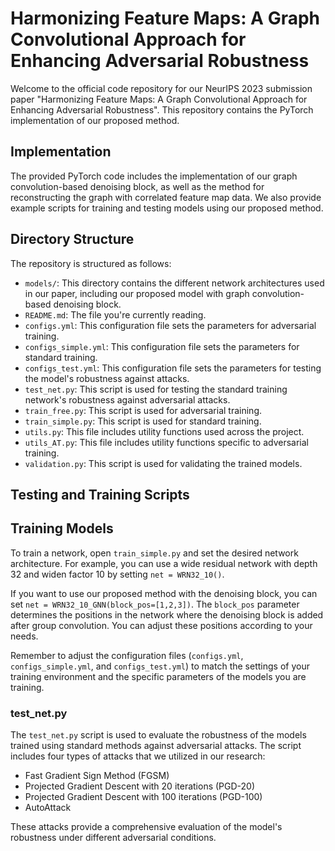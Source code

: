 # Harmonizing Feature Maps: A Graph Convolutional Approach for Enhancing Adversarial Robustness

Welcome to the official code repository for our NeurIPS 2023 submission paper "Harmonizing Feature Maps: A Graph Convolutional Approach for Enhancing Adversarial Robustness". This repository contains the PyTorch implementation of our proposed method.

## Implementation

The provided PyTorch code includes the implementation of our graph convolution-based denoising block, as well as the method for reconstructing the graph with correlated feature map data. We also provide example scripts for training and testing models using our proposed method.

## Directory Structure

The repository is structured as follows:

- `models/`: This directory contains the different network architectures used in our paper, including our proposed model with graph convolution-based denoising block.
- `README.md`: The file you're currently reading.
- `configs.yml`: This configuration file sets the parameters for adversarial training.
- `configs_simple.yml`: This configuration file sets the parameters for standard training.
- `configs_test.yml`: This configuration file sets the parameters for testing the model's robustness against attacks.
- `test_net.py`: This script is used for testing the standard training network's robustness against adversarial attacks.
- `train_free.py`: This script is used for adversarial training.
- `train_simple.py`: This script is used for standard training.
- `utils.py`: This file includes utility functions used across the project.
- `utils_AT.py`: This file includes utility functions specific to adversarial training.
- `validation.py`: This script is used for validating the trained models.

## Testing and Training Scripts

## Training Models

To train a network, open `train_simple.py` and set the desired network architecture. For example, you can use a wide residual network with depth 32 and widen factor 10 by setting `net = WRN32_10()`.

If you want to use our proposed method with the denoising block, you can set `net = WRN32_10_GNN(block_pos=[1,2,3])`. The `block_pos` parameter determines the positions in the network where the denoising block is added after group convolution. You can adjust these positions according to your needs.

Remember to adjust the configuration files (`configs.yml`, `configs_simple.yml`, and `configs_test.yml`) to match the settings of your training environment and the specific parameters of the models you are training.

### test_net.py

The `test_net.py` script is used to evaluate the robustness of the models trained using standard methods against adversarial attacks. The script includes four types of attacks that we utilized in our research:

- Fast Gradient Sign Method (FGSM)
- Projected Gradient Descent with 20 iterations (PGD-20)
- Projected Gradient Descent with 100 iterations (PGD-100)
- AutoAttack

These attacks provide a comprehensive evaluation of the model's robustness under different adversarial conditions.
